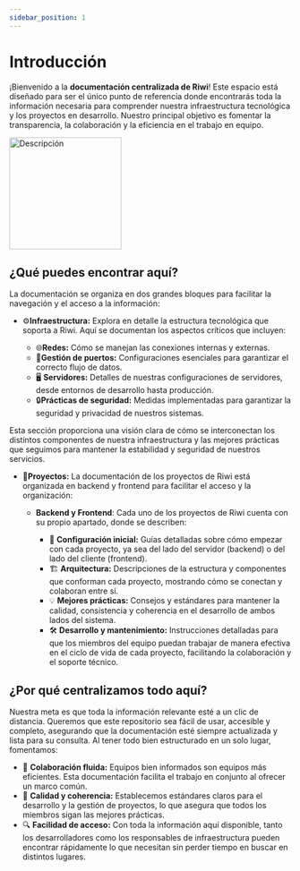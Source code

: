 ```yaml
---
sidebar_position: 1
---
```


# Introducción

¡Bienvenido a la **documentación centralizada de Riwi**! Este espacio está diseñado para ser el único punto de referencia donde encontrarás toda la información necesaria para comprender nuestra infraestructura tecnológica y los proyectos en desarrollo. Nuestro principal objetivo es fomentar la transparencia, la colaboración y la eficiencia en el trabajo en equipo.

<div style={{ textAlign: 'center' }}>
  <a href="https://www.riwi.io" target="_blank">
    <img src="/img/logo_riwi.webp" alt="Descripción"  width="200"/>
  </a>
</div>

## ¿Qué puedes encontrar aquí?
La documentación se organiza en dos grandes bloques para facilitar la navegación y el acceso a la información:

- ⚙️**Infraestructura:** Explora en detalle la estructura tecnológica que soporta a Riwi. Aquí se documentan los aspectos críticos que incluyen:

  - 🌐**Redes:** Cómo se manejan las conexiones internas y externas.
  - 🔌**Gestión de puertos:** Configuraciones esenciales para garantizar el correcto flujo de datos.
  - 🖥️ **Servidores:** Detalles de nuestras configuraciones de servidores, desde entornos de desarrollo hasta producción.
  - 🔒**Prácticas de seguridad:** Medidas implementadas para garantizar la seguridad y privacidad de nuestros sistemas.

Esta sección proporciona una visión clara de cómo se interconectan los distintos componentes de nuestra infraestructura y las mejores prácticas que seguimos para mantener la estabilidad y seguridad de nuestros servicios.

- 📂**Proyectos:** La documentación de los proyectos de Riwi está organizada en backend y frontend para facilitar el acceso y la organización:



  - **Backend y Frontend**: Cada uno de los proyectos de Riwi cuenta con su propio apartado, donde se describen:

    - 🚀 **Configuración inicial:** Guías detalladas sobre cómo empezar con cada proyecto, ya sea del lado del servidor (backend) o del lado del cliente (frontend).
    - 🏗️ **Arquitectura:** Descripciones de la estructura y componentes que conforman cada proyecto, mostrando cómo se conectan y colaboran entre sí.
    - 💡 **Mejores prácticas:** Consejos y estándares para mantener la calidad, consistencia y coherencia en el desarrollo de ambos lados del sistema.
    - 🛠️ **Desarrollo y mantenimiento:** Instrucciones detalladas para que los miembros del equipo puedan trabajar de manera efectiva en el ciclo de vida de cada proyecto, facilitando la colaboración y el soporte técnico.

## ¿Por qué centralizamos todo aquí?
Nuestra meta es que toda la información relevante esté a un clic de distancia. Queremos que este repositorio sea fácil de usar, accesible y completo, asegurando que la documentación esté siempre actualizada y lista para su consulta. Al tener todo bien estructurado en un solo lugar, fomentamos:

- 🤝 **Colaboración fluida:** Equipos bien informados son equipos más eficientes. Esta documentación facilita el trabajo en conjunto al ofrecer un marco común.
- 🧩 **Calidad y coherencia:** Establecemos estándares claros para el desarrollo y la gestión de proyectos, lo que asegura que todos los miembros sigan las mejores prácticas.
- 🔍 **Facilidad de acceso:** Con toda la información aquí disponible, tanto los desarrolladores como los responsables de infraestructura pueden encontrar rápidamente lo que necesitan sin perder tiempo en buscar en distintos lugares.